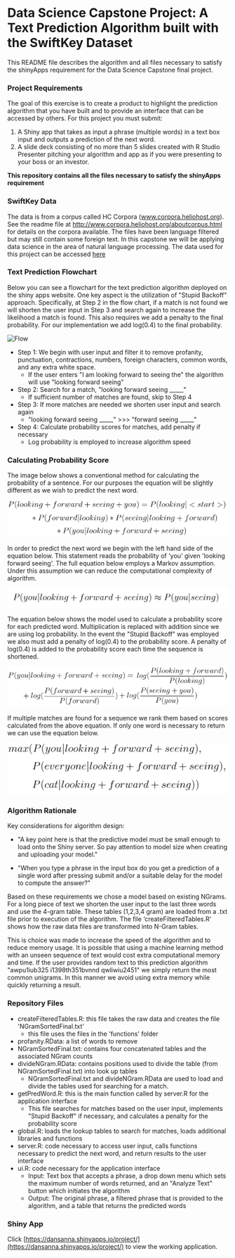 # Data Science Capstone Project: A Text Prediction Algorithm built with the SwiftKey Dataset
This README file describes the algorithm and all files necessary to satisfy the shinyApps requirement for the Data Science Capstone final project.

### Project Requirements
The goal of this exercise is to create a product to highlight the prediction algorithm that you have built and to provide an interface that can be accessed by others. For this project you must submit:

1. A Shiny app that takes as input a phrase (multiple words) in a text box input and outputs a prediction of the next word.
2. A slide deck consisting of no more than 5 slides created with R Studio Presenter pitching your algorithm and app as if you were presenting to your boss or an investor.

**This repository contains all the files necessary to satisfy the shinyApps requirement**


### SwiftKey Data
The data is from a corpus called HC Corpora (www.corpora.heliohost.org). See the readme file at http://www.corpora.heliohost.org/aboutcorpus.html for details on the corpora available. The files have been language filtered but may still contain some foreign text. In this capstone we will be applying data science in the area of natural language processing. The data used for this project can be accessed [here](https://d396qusza40orc.cloudfront.net/dsscapstone/dataset/Coursera-SwiftKey.zip)


### Text Prediction Flowchart

Below you can see a flowchart for the text prediction algorithm deployed on the shiny apps website. One key aspect is the utilization of "Stupid Backoff" approach. Specifically, at Step 2 in the flow chart, if a match is not found we will shorten the user input in Step 3 and search again to increase the likelihood a match is found. This also requires we add a penalty to the final probability. For our implementation we add log(0.4) to the final probability.

![Flow](figures/flowChartCapstone.png)

- Step 1: We begin with user input and filter it to remove profanity, punctuation, contractions, numbers, foreign characters, common words, and any extra white space.
	+ If the user enters "I am looking forward to seeing the" the algorithm will use "looking forward seeing" 
- Step 2: Search for a match, "looking forward seeing _____"
	+ If sufficient number of matches are found, skip to Step 4
- Step 3: If more matches are needed we shorten user input and search again
	+ "looking forward seeing _____" >>> "forward seeing _____"
- Step 4: Calculate probability scores for matches, add penalty if necessary
	+ Log probability is employed to increase algorithm speed


### Calculating Probability Score
The image below shows a conventional method for calculating the probability of a sentence. For our purposes the equation will be slightly different as we wish to predict the next word.

![prob1](probBase.png)

In order to predict the next word we begin with the left hand side of the equation below. This statement reads the probability of 'you' given 'looking forward seeing'. The full equation below employs a Markov assumption. Under this assumption we can reduce the computational complexity of algorithm.

![prob2](probMarkov.png)

The equation below shows the model used to calculate a probability score for each predicted word. Multiplication is replaced with addition since we are using log probability. In the event the "Stupid Backoff" was employed we also must add a penalty of log(0.4) to the probability score. A penalty of log(0.4) is added to the probability score each time the sequence is shortened.

![prob3](probCapstone.png)

If multiple matches are found for a sequence we rank them based on scores calculated from the above equation. If only one word is necessary to return we can use the equation below.

![prob4](maxProb.png)


### Algorithm Rationale
Key considerations for algorithm design:

- "A key point here is that the predictive model must be small enough to load onto the Shiny server. So pay attention to model size when creating and uploading your model." 

- "When you type a phrase in the input box do you get a prediction of a single word after pressing submit and/or a suitable delay for the model to compute the answer?"

Based on these requirements we chose a model based on existing NGrams. For a long piece of text we shorten the user input to the last three words and use the 4-gram table. These tables (1,2,3,4 gram) are loaded from a .txt file prior to execution of the algorithm. The file ‘createFilteredTables.R’ shows how the raw data files are transformed into N-Gram tables.

This is choice was made to increase the speed of the algorithm and to reduce memory usage. It is possible that using a machine learning method with an unseen sequence of text would cost extra computational memory and time. If the user provides random text to this prediction algorithm "awpu1iub325  i1398th351bvnnd  qwliwiu2451" we simply return the most common unigrams. In this manner we avoid using extra memory while quickly returning a result.


### Repository Files
- createFilteredTables.R: this file takes the raw data and creates the file 'NGramSortedFinal.txt'
	+ this file uses the files in the 'functions' folder
- profanity.RData: a list of words to remove
- NGramSortedFinal.txt: contains four concatenated tables and the associated NGram counts
- divideNGram.RData: contains positions used to divide the table (from NGramSortedFinal.txt) into look up tables
	+ NGramSortedFinal.txt and divideNGram.RData are used to load and divide the tables used for searching for a match.
- getPredWord.R: this is the main function called by server.R for the application interface
	+ This file searches for matches based on the user input, implements "Stupid Backoff" if necessary, and calculates a penalty for the probability score
- global.R: loads the lookup tables to search for matches, loads additional libraries and functions
- server.R: code necessary to access user input, calls functions necessary to predict the next word, and return results to the user interface 
- ui.R: code necessary for the application interface
	+ Input: Text box that accepts a phrase, a drop down menu which sets the maximum number of words returned, and an "Analyze Text" button which initiates the algorithm 
	+ Output: The original phrase, a filtered phrase that is provided to the algorithm, and a table that returns the predicted words

### Shiny App
Click [https://dansanna.shinyapps.io/project/](https://dansanna.shinyapps.io/project/) to view the working application.
